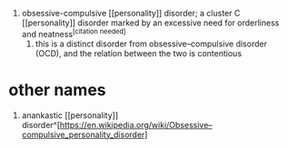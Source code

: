 1. obsessive-compulsive [[personality]] disorder; a cluster C [[personality]] disorder marked by an excessive need for orderliness and neatness<sup>[citation needed]</sup>
	1. this is a distinct disorder from obsessive–compulsive disorder (OCD), and the relation between the two is contentious

# other names
1. anankastic [[personality]] disorder^[https://en.wikipedia.org/wiki/Obsessive–compulsive_personality_disorder]